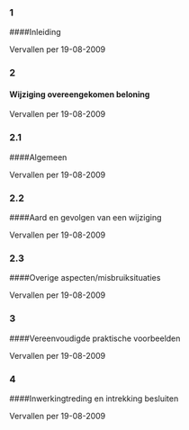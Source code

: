 <meta http-equiv='Content-Type' content='text/html; charset=utf-8' />

### 1 

####Inleiding

Vervallen per 19-08-2009 

### 2 

#### Wijziging overeengekomen beloning

Vervallen per 19-08-2009 

### 2.1 

####Algemeen

Vervallen per 19-08-2009 

### 2.2 

####Aard en gevolgen van een wijziging

Vervallen per 19-08-2009 

### 2.3 

####Overige aspecten/misbruiksituaties

Vervallen per 19-08-2009 

### 3 

####Vereenvoudigde praktische voorbeelden

Vervallen per 19-08-2009 

### 4 

####Inwerkingtreding en intrekking besluiten

Vervallen per 19-08-2009 

